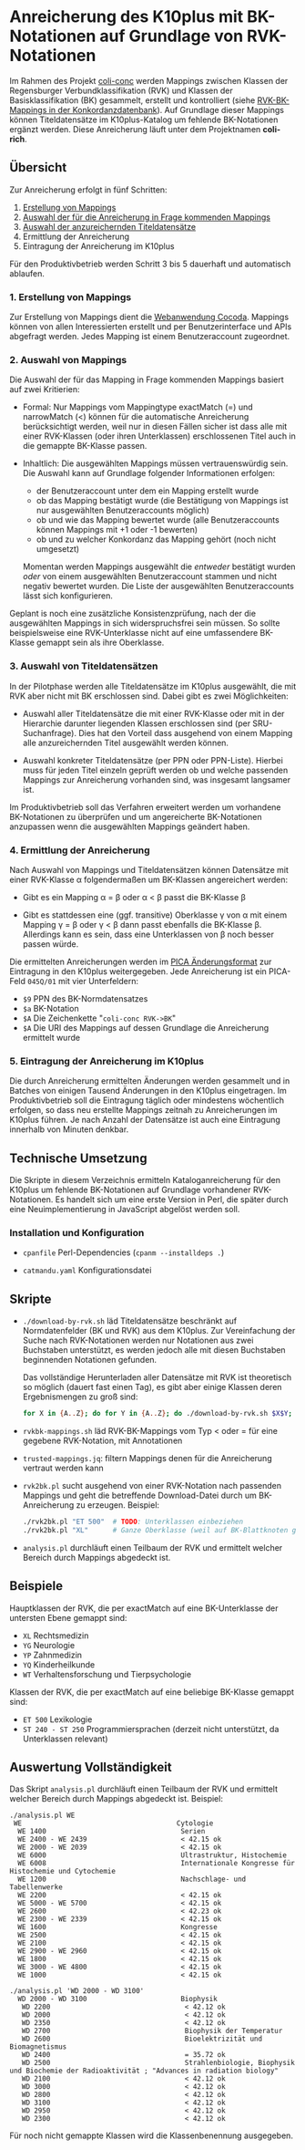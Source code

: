 # Anreicherung des K10plus mit BK-Notationen auf Grundlage von RVK-Notationen

Im Rahmen des Projekt [coli-conc](https://coli-conc.gbv.de/) werden Mappings zwischen Klassen der Regensburger Verbundklassifikation (RVK) und Klassen der Basisklassifikation (BK) gesammelt, erstellt und kontrolliert (siehe [RVK-BK-Mappings in der Konkordanzdatenbank](https://coli-conc.gbv.de/cocoda/app/?toScheme=http%3A%2F%2Furi.gbv.de%2Fterminology%2Fbk%2F&fromScheme=http%3A%2F%2Furi.gbv.de%2Fterminology%2Frvk%2F&search=%7B%22fromScheme%22%3A%22RVK%22%2C%22toScheme%22%3A%22BK%22%7D)). Auf Grundlage dieser Mappings können Titeldatensätze im K10plus-Katalog um fehlende BK-Notationen ergänzt werden. Diese Anreicherung läuft unter dem Projektnamen **coli-rich**.

## Übersicht

Zur Anreicherung erfolgt in fünf Schritten:

1. [Erstellung von Mappings](#1-erstellung-von-mappings)
2. [Auswahl der für die Anreicherung in Frage kommenden Mappings](#2-auswahl-von-mappings)
3. [Auswahl der anzureichernden Titeldatensätze](#3-auswahl-von-titeldatensätzen)
4. Ermittlung der Anreicherung
5. Eintragung der Anreicherung im K10plus

Für den Produktivbetrieb werden Schritt 3 bis 5 dauerhaft und automatisch ablaufen.

### 1. Erstellung von Mappings

Zur Erstellung von Mappings dient die [Webanwendung Cocoda](https://coli-conc.gbv.de/cocoda/app/). Mappings können von allen Interessierten erstellt und per Benutzerinterface und APIs abgefragt werden. Jedes Mapping ist einem Benutzeraccount zugeordnet.

### 2. Auswahl von Mappings

Die Auswahl der für das Mapping in Frage kommenden Mappings basiert auf zwei Kritierien:

* Formal: Nur Mappings vom Mappingtype exactMatch (=) und narrowMatch (<) können für die automatische Anreicherung berücksichtigt werden, weil nur in diesen Fällen sicher ist dass alle mit einer RVK-Klassen (oder ihren Unterklassen) erschlossenen Titel auch in die gemappte BK-Klasse passen.

* Inhaltlich: Die ausgewählten Mappings müssen vertrauenswürdig sein. Die Auswahl kann auf Grundlage folgender Informationen erfolgen:

  * der Benutzeraccount unter dem ein Mapping erstellt wurde
  * ob das Mapping bestätigt wurde (die Bestätigung von Mappings ist nur ausgewählten Benutzeraccounts möglich)
  * ob und wie das Mapping bewertet wurde (alle Benutzeraccounts können Mappings mit +1 oder -1 bewerten)
  * ob und zu welcher Konkordanz das Mapping gehört (noch nicht umgesetzt)

  Momentan werden Mappings ausgewählt die *entweder* bestätigt wurden *oder* von einem ausgewählten Benutzeraccount stammen und nicht negativ bewertet wurden. Die Liste der ausgewählten Benutzeraccounts lässt sich konfigurieren.

Geplant is noch eine zusätzliche Konsistenzprüfung, nach der die ausgewählten Mappings in sich widerspruchsfrei sein müssen. So sollte beispielsweise eine RVK-Unterklasse nicht auf eine umfassendere BK-Klasse gemappt sein als ihre Oberklasse.

### 3. Auswahl von Titeldatensätzen

In der Pilotphase werden alle Titeldatensätze im K10plus ausgewählt, die mit RVK aber nicht mit BK erschlossen sind. Dabei gibt es zwei Möglichkeiten:

* Auswahl aller Titeldatensätze die mit einer RVK-Klasse oder mit in der Hierarchie darunter liegenden Klassen erschlossen sind (per SRU-Suchanfrage). Dies hat den Vorteil dass ausgehend von einem Mapping alle anzureichernden Titel ausgewählt werden können.

* Auswahl konkreter Titeldatensätze (per PPN oder PPN-Liste). Hierbei muss für jeden Titel einzeln geprüft werden ob und welche passenden Mappings zur Anreicherung vorhanden sind, was insgesamt langsamer ist.

Im Produktivbetrieb soll das Verfahren erweitert werden um vorhandene BK-Notationen zu überprüfen und um angereicherte BK-Notationen anzupassen wenn die ausgewählten Mappings geändert haben.

### 4. Ermittlung der Anreicherung

Nach Auswahl von Mappings und Titeldatensätzen können Datensätze mit einer RVK-Klasse α folgendermaßen um BK-Klassen angereichert werden:

* Gibt es ein Mapping α = β oder α < β passt die BK-Klasse β

* Gibt es stattdessen eine (ggf. transitive) Oberklasse γ von α mit einem Mapping γ = β oder γ < β dann passt ebenfalls die BK-Klasse β.
  Allerdings kann es sein, dass eine Unterklassen von β noch besser passen würde.

Die ermittelten Anreicherungen werden im [PICA Änderungsformat](https://pro4bib.github.io/pica/#/formate?id=%c3%84nderungsformat) zur Eintragung in den K10plus weitergegeben. Jede Anreicherung ist ein PICA-Feld `045Q/01` mit vier Unterfeldern:

* `$9` PPN des BK-Normdatensatzes
* `$a` BK-Notation
* `$A` Die Zeichenkette "`coli-conc RVK->BK`"
* `$A` Die URI des Mappings auf dessen Grundlage die Anreicherung ermittelt wurde

### 5. Eintragung der Anreicherung im K10plus

Die durch Anreicherung ermittelten Änderungen werden gesammelt und in Batches von einigen Tausend Änderungen in den K10plus eingetragen. Im Produktivbetrieb soll die Eintragung täglich oder mindestens wöchentlich erfolgen, so dass neu erstellte Mappings zeitnah zu Anreicherungen im K10plus führen. Je nach Anzahl der Datensätze ist auch eine Eintragung innerhalb von Minuten denkbar.

## Technische Umsetzung

Die Skripte in diesem Verzeichnis ermitteln Kataloganreicherung für den K10plus um fehlende BK-Notationen auf Grundlage vorhandener RVK-Notationen. Es handelt sich um eine erste Version in Perl, die später durch eine Neuimplementierung in JavaScript abgelöst werden soll.

### Installation und Konfiguration

* `cpanfile` Perl-Dependencies (`cpanm --installdeps .`)

* `catmandu.yaml` Konfigurationsdatei

## Skripte

* `./download-by-rvk.sh` läd Titeldatensätze beschränkt auf Normdatenfelder
  (BK und RVK) aus dem K10plus. Zur Vereinfachung der Suche nach RVK-Notationen
  werden nur Notationen aus zwei Buchstaben unterstützt, es werden jedoch alle
  mit diesen Buchstaben beginnenden Notationen gefunden.

  Das vollständige Herunterladen aller Datensätze mit RVK ist theoretisch so möglich (dauert fast einen
  Tag), es gibt aber einige Klassen deren Ergebnismengen zu groß sind:

  ~~~bash
  for X in {A..Z}; do for Y in {A..Z}; do ./download-by-rvk.sh $X$Y; done; done
  ~~~

* `rvkbk-mappings.sh` läd RVK-BK-Mappings vom Typ < oder = für eine gegebene RVK-Notation, mit Annotationen

* `trusted-mappings.jq`: filtern Mappings denen für die Anreicherung vertraut werden kann

* `rvk2bk.pl` sucht ausgehend von einer RVK-Notation nach passenden Mappings
  und geht die betreffende Download-Datei durch um BK-Anreicherung zu erzeugen. Beispiel:

  ~~~bash
  ./rvk2bk.pl "ET 500"  # TODO: Unterklassen einbeziehen
  ./rvk2bk.pl "XL"      # Ganze Oberklasse (weil auf BK-Blattknoten gemappt)
  ~~~

* `analysis.pl` durchläuft einen Teilbaum der RVK und ermittelt welcher Bereich durch Mappings abgedeckt ist.

## Beispiele

Hauptklassen der RVK, die per exactMatch auf eine BK-Unterklasse der untersten Ebene gemappt sind:

* `XL` Rechtsmedizin
* `YG` Neurologie
* `YP` Zahnmedizin
* `YQ` Kinderheilkunde
* `WT` Verhaltensforschung und Tierpsychologie

Klassen der RVK, die per exactMatch auf eine beliebige BK-Klasse gemappt sind:

* `ET 500` Lexikologie
* `ST 240 - ST 250` Programmiersprachen (derzeit nicht unterstützt, da Unterklassen relevant)

## Auswertung Vollständigkeit

Das Skript `analysis.pl` durchläuft einen Teilbaum der RVK und ermittelt welcher Bereich durch Mappings abgedeckt ist. Beispiel:

~~~
./analysis.pl WE
 WE                                      Cytologie
  WE 1400                                 Serien
  WE 2400 - WE 2439                       < 42.15 ok
  WE 2000 - WE 2039                       < 42.15 ok
  WE 6000                                 Ultrastruktur, Histochemie
  WE 6008                                 Internationale Kongresse für Histochemie und Cytochemie
  WE 1200                                 Nachschlage- und Tabellenwerke
  WE 2200                                 < 42.15 ok
  WE 5000 - WE 5700                       < 42.15 ok
  WE 2600                                 < 42.23 ok
  WE 2300 - WE 2339                       < 42.15 ok
  WE 1600                                 Kongresse
  WE 2500                                 < 42.15 ok
  WE 2100                                 < 42.15 ok
  WE 2900 - WE 2960                       < 42.15 ok
  WE 1800                                 < 42.15 ok
  WE 3000 - WE 4800                       < 42.15 ok
  WE 1000                                 < 42.15 ok

./analysis.pl 'WD 2000 - WD 3100'
  WD 2000 - WD 3100                       Biophysik
   WD 2200                                 < 42.12 ok
   WD 2000                                 < 42.12 ok
   WD 2350                                 < 42.12 ok
   WD 2700                                 Biophysik der Temperatur
   WD 2600                                 Bioelektrizität und Biomagnetismus
   WD 2400                                 = 35.72 ok
   WD 2500                                 Strahlenbiologie, Biophysik und Biochemie der Radioaktivität ; "Advances in radiation biology"
   WD 2100                                 < 42.12 ok
   WD 3000                                 < 42.12 ok
   WD 2800                                 < 42.12 ok
   WD 3100                                 < 42.12 ok
   WD 2950                                 < 42.12 ok
   WD 2300                                 < 42.12 ok
~~~

Für noch nicht gemappte Klassen wird die Klassenbenennung ausgegeben.


